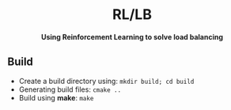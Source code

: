 <h1 align="center"><b>RL/LB</b></h1>
<h4 align="center">Using Reinforcement Learning to solve load balancing</h4>

## Build
- Create a build directory using: `mkdir build; cd build`
- Generating build files: `cmake ..`
- Build using **make**: `make`